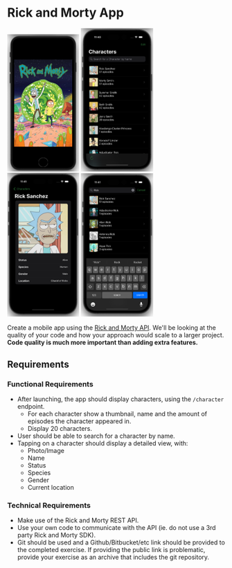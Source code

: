 # Rick and Morty App

<div>
    <img src="assets/rick_morty_ios.png" width="33%" height="33%" class="inline-block"/>
    <img src="assets/rick_morty_ios1.png" width="33%" height="33%" class="inline-block"/>
    <img src="assets/rick_morty_ios2.png" width="33%" height="33%" class="inline-block"/>
    <img src="assets/rick_morty_ios3.png" width="33%" height="33%" class="inline-block"/>
</div>

Create a mobile app using the [Rick and Morty API](https://rickandmortyapi.com/).
We'll be looking at the quality of your code and how your approach would scale to a larger
project. **Code quality is much more important than adding extra features.**

## Requirements

### Functional Requirements
- After launching, the app should display characters, using the `/character` endpoint.
  - For each character show a thumbnail, name and the amount of episodes the
character appeared in.
  - Display 20 characters.
- User should be able to search for a character by name.
- Tapping on a character should display a detailed view, with:
  - Photo/Image
  - Name
  - Status
  - Species
  - Gender
  - Current location
  
### Technical Requirements
- Make use of the Rick and Morty REST API.
- Use your own code to communicate with the API (ie. do not use a 3rd party Rick and
Morty SDK).
- Git should be used and a Github/Bitbucket/etc link should be provided to the completed
exercise. If providing the public link is problematic, provide your exercise as an archive that includes the git repository.
